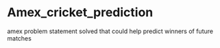 # Amex_cricket_prediction
amex problem statement solved that could help predict winners of future matches
